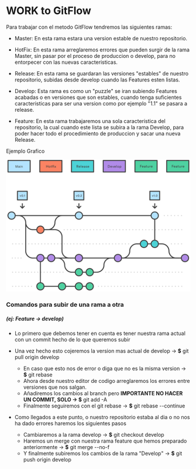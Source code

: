 # WORK to GitFlow

Para trabajar con el metodo GitFlow tendremos las siguientes ramas:
- Master: En esta rama estara una version estable de nuestro repositorio.

- HotFix: En esta rama arreglaremos errores que pueden surgir de la rama Master, sin pasar por el proceso de produccion o develop, para no entorpecer con las nuevas caracteristicas.

- Release: En esta rama se guardaran las versiones "estables" de nuestro repositorio, subidas desde develop cuando las Features esten listas.

- Develop: Esta rama es como un "puzzle" se iran subiendo Features acabadas o en versiones que son estables, cuando tenga suficientes caracteristicas para ser una version como por ejemplo "1.1" se pasara a release.

- Feature: En esta rama trabajaremos una sola caracteristica del repositorio, la cual cuando este lista se subira a la rama Develop, para poder hacer todo el procedimiento de produccion y sacar una nueva Release.


Ejemplo Grafico

![GraphicExample](media/ejemplo%20grafico%20branches.svg)


### Comandos para subir de una rama a otra
##### (ej: Feature -> develop)

- Lo primero que debemos tener en cuenta es tener nuestra rama actual con un commit hecho de lo que queremos subir

- Una vez hecho esto cojeremos la version mas actual de develop -> **$** git pull origin develop
    - En caso que esto nos de error o diga que no es la misma version -> **$** git rebase
    - Ahora desde nuestro editor de codigo arreglaremos los errores entre versiones que nos salgan.
    - Añadiremos los cambios al branch pero **IMPORTANTE NO HACER UN COMMIT, SOLO -> $** git add -A
    - Finalmente seguiremos con el git rebase -> **$** git rebase --continue

- Como llegados a este punto, o nuestro repositorio estaba al dia o no nos ha dado errores haremos los siguientes pasos
    - Cambiaremos a la rama develop -> **$** git checkout develop
    - Haremos un merge con nuestra rama feature que hemos preparado anteriormente -> **$** git merge --no-f <feature>
    - Y finalmente subiremos los cambios de la rama "Develop" -> **$** git push origin develop